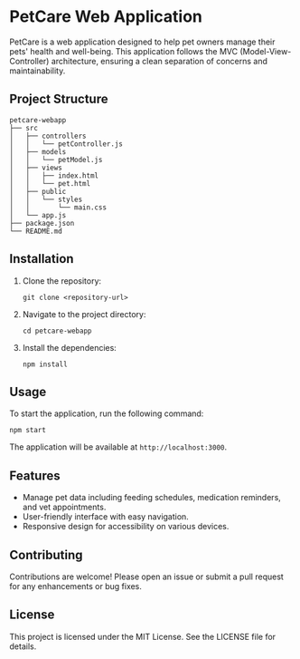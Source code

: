 # PetCare Web Application

PetCare is a web application designed to help pet owners manage their pets' health and well-being. This application follows the MVC (Model-View-Controller) architecture, ensuring a clean separation of concerns and maintainability.

## Project Structure

```
petcare-webapp
├── src
│   ├── controllers
│   │   └── petController.js
│   ├── models
│   │   └── petModel.js
│   ├── views
│   │   ├── index.html
│   │   └── pet.html
│   ├── public
│   │   └── styles
│   │       └── main.css
│   └── app.js
├── package.json
└── README.md
```

## Installation

1. Clone the repository:
   ```
   git clone <repository-url>
   ```
2. Navigate to the project directory:
   ```
   cd petcare-webapp
   ```
3. Install the dependencies:
   ```
   npm install
   ```

## Usage

To start the application, run the following command:
```
npm start
```
The application will be available at `http://localhost:3000`.

## Features

- Manage pet data including feeding schedules, medication reminders, and vet appointments.
- User-friendly interface with easy navigation.
- Responsive design for accessibility on various devices.

## Contributing

Contributions are welcome! Please open an issue or submit a pull request for any enhancements or bug fixes.

## License

This project is licensed under the MIT License. See the LICENSE file for details.